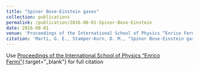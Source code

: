 ```yaml
---
title: "Spinor Bose-Einstein gases"
collection: publications
permalink: /publication/2016-08-01-Spinor-Bose-Einstein
date: 2016-08-01
venue: 'Proceedings of the International School of Physics “Enrico Fermi” on Quantum Matter at Ultralow Temperatures'
citation: 'Marti, G. E., Stamper-Kurn, D. M., "Spinor Bose-Einstein gases." Proceedings of the International School of Physics “Enrico Fermi” on Quantum Matter at Ultralow Temperatures, 2016.'
---
```

Use [Proceedings of the International School of Physics “Enrico Fermi”](https://www.iospress.nl/book/quantum-matter-at-ultralow-temperatures/){:target="_blank"} for full citation
